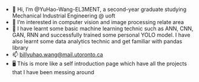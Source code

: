 - 👋 Hi, I’m @YuHao-Wang-EL3MENT, a second-year graduate studying Mechanical Industrial Engineering @ uoft
- 👀 I’m interested in computer vision and image processing relate area
- 📖 I have learnt some basic machine learning technic such as ANN, CNN, GAN, RNN and successfully trained some personal YOLO model. I have also learnt some data analytics technic and get familiar with pandas library
- 📫 billyuhao.wang@mail.utoronto.ca
- 🖥 This is more like a self introduction page which have all the projects that I have been messing around

<!---
YuHao-Wang-EL3MENT/YuHao-Wang-EL3MENT is a ✨ special ✨ repository because its `README.md` (this file) appears on your GitHub profile.
You can click the Preview link to take a look at your changes.
--->
